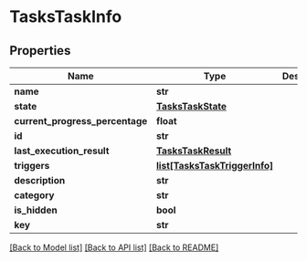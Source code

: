 # TasksTaskInfo

## Properties
Name | Type | Description | Notes
------------ | ------------- | ------------- | -------------
**name** | **str** |  | [optional] 
**state** | [**TasksTaskState**](TasksTaskState.md) |  | [optional] 
**current_progress_percentage** | **float** |  | [optional] 
**id** | **str** |  | [optional] 
**last_execution_result** | [**TasksTaskResult**](TasksTaskResult.md) |  | [optional] 
**triggers** | [**list[TasksTaskTriggerInfo]**](TasksTaskTriggerInfo.md) |  | [optional] 
**description** | **str** |  | [optional] 
**category** | **str** |  | [optional] 
**is_hidden** | **bool** |  | [optional] 
**key** | **str** |  | [optional] 

[[Back to Model list]](../README.md#documentation-for-models) [[Back to API list]](../README.md#documentation-for-api-endpoints) [[Back to README]](../README.md)


